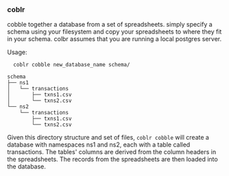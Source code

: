 ### coblr
cobble together a database from a set of spreadsheets. simply specify a schema using your filesystem and copy your spreadsheets to where they fit in your schema. colbr assumes that you are running a local postgres server.

Usage:

```
  coblr cobble new_database_name schema/
```


```
schema
├── ns1
│   └── transactions
│       ├── txns1.csv
│       └── txns2.csv
└── ns2
    └── transactions
        ├── txns1.csv
        └── txns2.csv
```

Given this directory structure and set of files, ```coblr cobble``` will create a database with namespaces ns1 and ns2, each with a table called transactions.  The tables' columns are derived from the column headers in the spreadsheets.  The records from the spreadsheets are then loaded into the database.

